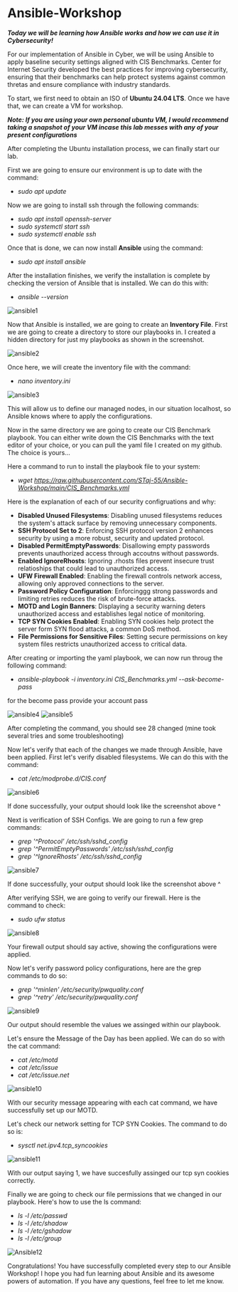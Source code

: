 # Ansible-Workshop

***Today we will be learning how Ansible works and how we can use it in Cybersecurity!***

For our implementation of Ansible in Cyber, we will be using Ansible to apply baseline security settings aligned with CIS Benchmarks. Center for Internet Security developed the best practices for improving cybersecurity, ensuring that their benchmarks can help protect systems against common thretas and ensure compliance with industry standards.

To start, we first need to obtain an ISO of **Ubuntu 24.04 LTS**. Once we have that, we can create a VM for workshop.

***Note: If you are using your own personal ubuntu VM, I would recommend taking a snapshot of your VM incase this lab messes with any of your present configurations***

After completing the Ubuntu installation process, we can finally start our lab.

First we are going to ensure our environment is up to date with the command: 
 - *sudo apt update*

Now we are going to install ssh through the following commands:
 - *sudo apt install openssh-server*
 - *sudo systemctl start ssh*
 - *sudo systemctl enable ssh*

Once that is done, we can now install **Ansible** using the command: 
 - *sudo apt install ansible*

After the installation finishes, we verify the installation is complete by checking the version of Ansible that is installed. We can do this with: 
 - *ansible --version* 

![ansible1](https://github.com/user-attachments/assets/2f4d5cac-e9e4-4d48-aaea-ad257581eef7)

Now that Ansible is installed, we are going to create an **Inventory File**. First we are going to create a directory to store our playbooks in. I created a hidden directory for just my playbooks as shown in the screenshot.

![ansible2](https://github.com/user-attachments/assets/a682fec5-4858-4970-bf0b-899cdf6b24eb)

Once here, we will create the inventory file with the command: 
 - *nano inventory.ini*

![ansible3](https://github.com/user-attachments/assets/31acef0e-3df0-4af0-9aae-8b7159e52d2d)

This will allow us to define our managed nodes, in our situation localhost, so Ansible knows where to apply the configurations.

Now in the same directory we are going to create our CIS Benchmark playbook. You can either write down the CIS Benchmarks with the text editor of your choice, or you can pull the yaml file I created on my github. The choice is yours...

Here a command to run to install the playbook file to your system:
 - *wget https://raw.githubusercontent.com/STaj-55/Ansible-Workshop/main/CIS_Benchmarks.yml*

Here is the explanation of each of our security configruations and why:
 - **Disabled Unused Filesystems**: Disabling unused filesystems reduces the system's attack surface by removing unnecessary components.
 - **SSH Protocol Set to 2**: Enforcing SSH protocol version 2 enhances security by using a more robust, security and updated protocol.
 - **Disabled PermitEmptyPasswords**: Disallowing empty passwords prevents unauthorized access through accoutns without passwords.
 - **Enabled IgnoreRhosts**: Ignoring .rhosts files prevent insecure trust relatioships that could lead to unauthorized access.
 - **UFW Firewall Enabled**: Enabling the firewall controls network access, allowing only approved connections to the server.
 - **Password Policy Configuration**: Enforcinggg strong passwords and limiting retries reduces the risk of brute-force attacks.
 - **MOTD and Login Banners**: Displaying a security warning deters unauthorized access and establishes legal notice of monitoring.
 - **TCP SYN Cookies Enabled**: Enabling SYN cookies help protect the server form SYN flood attacks, a common DoS method.
 - **File Permissions for Sensitive Files**: Setting secure permissions on key system files restricts unauthorized access to critical data.

After creating or importing the yaml playbook, we can now run throug the following command: 
 - *ansible-playbook -i inventory.ini CIS_Benchmarks.yml --ask-become-pass*

for the become pass provide your account pass

![ansible4](https://github.com/user-attachments/assets/941e64ac-a850-462a-969c-a6c295667d3e)
![ansible5](https://github.com/user-attachments/assets/29596b99-3c1e-44c5-a4d5-7b8c1741fa91)

After completing the command, you should see 28 changed (mine took several tries and some troubleshooting)

Now let's verify that each of the changes we made through Ansible, have been applied. First let's verify disabled filesystems. We can do this with the command:
 - *cat /etc/modprobe.d/CIS.conf*
   
![ansible6](https://github.com/user-attachments/assets/42c3556d-f2ca-4ecd-8f58-b90810040f7f)

If done successfully, your output should look like the screenshot above ^

Next is verification of SSH Configs. We are going to run a few grep commands:
 - *grep '^Protocol' /etc/ssh/sshd_config*
 - *grep '^PermitEmptyPasswords' /etc/ssh/sshd_config*
 - *grep '^IgnoreRhosts' /etc/ssh/sshd_config*

![ansible7](https://github.com/user-attachments/assets/30b43d8f-f19f-4964-8a72-2a44167098f8)

If done successfully, your output should look like the screenshot above ^

After verifying SSH, we are going to verify our firewall. Here is the command to check:
 - *sudo ufw status*

![ansible8](https://github.com/user-attachments/assets/529bfa4d-9705-4558-9c81-028a89bf3946)

Your firewall output should say active, showing the configurations were applied.

Now let's verify password policy configurations, here are the grep commands to do so:
 - *grep '^minlen' /etc/security/pwquality.conf*
 - *grep '^retry' /etc/security/pwquality.conf*

![ansible9](https://github.com/user-attachments/assets/0b40f262-9096-4c5e-bb87-6bd7925b10a8)

Our output should resemble the values we assinged within our playbook.

Let's ensure the Message of the Day has been applied. We can do so with the cat command:
 - *cat /etc/motd*
 - *cat /etc/issue*
 - *cat /etc/issue.net*

![ansible10](https://github.com/user-attachments/assets/26c0032f-dc2d-4e0f-8f6d-694ef92a0b79)

With our security message appearing with each cat command, we have successfully set up our MOTD.

Let's check our network setting for TCP SYN Cookies. The command to do so is:
 - *sysctl net.ipv4.tcp_syncookies*

![ansible11](https://github.com/user-attachments/assets/b3c79196-764c-4364-8eef-e72d35d79b82)

With our output saying 1, we have succesfully assinged our tcp syn cookies correctly.

Finally we are going to check our file permissions that we changed in our playbook. Here's how to use the ls command:
 - *ls -l /etc/passwd*
 - *ls -l /etc/shadow*
 - *ls -l /etc/gshadow*
 - *ls -l /etc/group*

![Ansible12](https://github.com/user-attachments/assets/037bab73-a2d7-4d12-950e-7bb9c0f08c49)

Congratulations! You have successfully completed every step to our Ansible Workshop! I hope you had fun learning about Ansible and its awesome powers of automation. If you have any questions, feel free to let me know.

